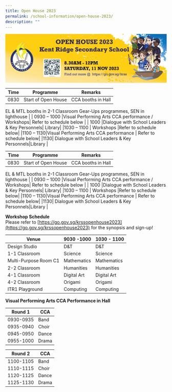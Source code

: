 ```yaml
---
title: Open House 2023
permalink: /school-information/open-house-2023/
description: ""
---
```

![](/images/open-house-2023.jpg)

| Time | Programme | 	Remarks |
| -------- | -------- | -------- |
| 0830    |Start of Open House   | CCA booths in Hall
EL &amp; MTL booths in 2-1 Classroom 
Gear-Ups programmes, SEN in lighthouse  |
| 0930 – 1000 |Visual Performing Arts CCA performance / Workshops| Refer to schedule below  |
| 1000	|Dialogue with School Leaders &amp; Key Personnels|	Library|
|1030 – 1100	| Workshops	|Refer to schedule below|
|1100 – 1130|Visual Performing Arts CCA performance |	Refer to schedule below|
|1130|	Dialogue with School Leaders &amp; Key Personnels|Library |



| Time | Programme | 	Remarks |
| -------- | -------- | -------- |
| 0830    |Start of Open House   | CCA booths in Hall
EL &amp; MTL booths in 2-1 Classroom 
Gear-Ups programmes, SEN in lighthouse  |
| 0930 – 1000 |Visual Performing Arts CCA performance / Workshops| Refer to schedule below  |
| 1000	|Dialogue with School Leaders &amp; Key Personnels|	Library|
|1030 – 1100	| Workshops	|Refer to schedule below|
|1100 – 1130|Visual Performing Arts CCA performance |	Refer to schedule below|
|1130|	Dialogue with School Leaders &amp; Key Personnels|Library |




**Workshop Schedule** <br> Please refer to [https://go.gov.sg/krssopenhouse2023](https://go.gov.sg/krssopenhouse2023) for the synopsis and sign-up! 


| Venue | 9030 -1000| 1030 - 1100 |
| -------- | -------- | -------- |
| Design Studio  |D&amp;T| D&amp;T |
| 1-1 Classroom  |Science| Science |
| Multi-Purpose Room C1  |Mathematics| Mathematics |
| 2-2 Classroom |Humanities| Humanities |
| 4-1 Classroom |Digital Art| Digital Art|
| 4-2 Classroom  |Origami| Origami |
| ITR1 Playground |Computing| Computing |

**Visual Performing Arts CCA Performance in Hall** 

| Round 1| CCA| 
| -------- | -------- | 
| 0930-0935 |Band| 
| 0935-0940 |Choir| 
| 0945-0950 |Dance| 
| 0955-1000|Drama| 

| Round 2| CCA| 
| -------- | -------- | 
| 1100-1105 |Band| 
| 1110-1115 |Choir| 
| 1120-1125 |Dance| 
| 1125-1130|Drama|